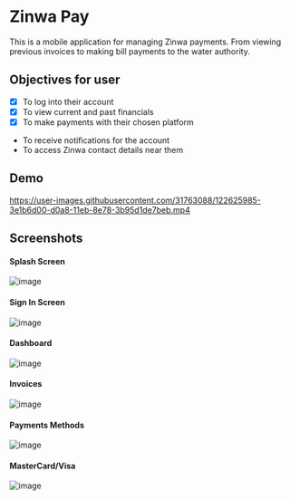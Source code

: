 # Zinwa Pay

This is a mobile application for managing Zinwa payments. 
From viewing previous invoices to making bill payments to
the water authority. 

## Objectives for user
- [x]  To log into their account 
- [x]  To view current and past financials
- [x]  To make payments with their chosen platform
- To receive notifications for the account
- To access Zinwa contact details near them

## Demo

https://user-images.githubusercontent.com/31763088/122625985-3e1b6d00-d0a8-11eb-8e78-3b95d1de7beb.mp4
   
## Screenshots

#### Splash Screen
![image](https://drive.google.com/uc?export=view&id=1TW8P9j3KPc8ZiR9YG04162rtTGAEZYX8)

#### Sign In Screen
![image](https://drive.google.com/uc?export=view&id=1b0smvdK_drEptRVGG1Y8yZHB_R0O_Ibk)

#### Dashboard
![image](https://drive.google.com/uc?export=view&id=1y8ty4KohaPHOehbihbtxwK8clqePZ2Bk)

#### Invoices
![image](https://drive.google.com/uc?export=view&id=1jsBK5R0oxPsIC-Fuol3gPW7Soag98gUh)

#### Payments Methods
![image](https://drive.google.com/uc?export=view&id=1vPVN9RbY-EbHE_cSpGY0Vv3Ch_hdsimE)

#### MasterCard/Visa
![image](https://drive.google.com/uc?export=view&id=1kU3EoxtxLQvigtiK-yklhtYWAXgIqE6n)



  
